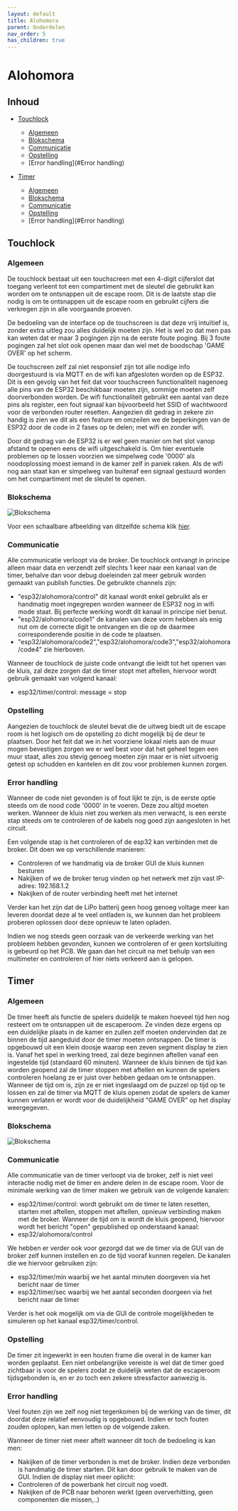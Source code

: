 ```yaml
---
layout: default
title: Alohomora
parent: Onderdelen
nav_order: 5
has_children: true
---
```


# Alohomora

## Inhoud

- [Touchlock](#Touchlock)
    - [Algemeen](#Algemeen)
    - [Blokschema](#Blokschema)
    - [Communicatie](#Communicatie)
    - [Opstelling](#Opstelling)
    - [Error handling](#Error handling)

- [Timer](#Timer)
    - [Algemeen](#Algemeen)
    - [Blokschema](#Blokschema)
    - [Communicatie](#Communicatie)
    - [Opstelling](#Opstelling)
    - [Error handling](#Error handling)


## Touchlock

### Algemeen
De touchlock bestaat uit een touchscreen met een 4-digit cijferslot dat toegang verleent tot een compartiment met de sleutel die gebruikt kan worden om te ontsnappen uit de escape room. Dit is de laatste stap die nodig is om te ontsnappen uit de escape room en gebruikt cijfers die verkregen zijn in alle voorgaande proeven.

De bedoeling van de interface op de touchscreen is dat deze vrij intuïtief is, zonder extra uitleg zou alles duidelijk moeten zijn. Het is wel zo dat men pas kan weten dat er maar 3 pogingen zijn na de eerste foute poging. Bij 3 foute pogingen zal het slot ook openen maar dan wel met de boodschap 'GAME OVER' op het scherm.

De touchscreen zelf zal niet responsief zijn tot alle nodige info doorgestuurd is via MQTT en de wifi kan afgesloten worden op de ESP32. Dit is een gevolg van het feit dat voor touchscreen functionaliteit nagenoeg alle pins van de ESP32 beschikbaar moeten zijn, sommige moeten zelf doorverbonden worden. De wifi functionaliteit gebruikt een aantal van deze pins als register, een fout signaal kan bijvoorbeeld het SSID of wachtwoord voor de verbonden router resetten. Aangezien dit gedrag in zekere zin handig is zien we dit als een feature en omzeilen we de beperkingen van de ESP32 door de code in 2 fases op te delen; met wifi en zonder wifi. 

Door dit gedrag van de ESP32 is er wel geen manier om het slot vanop afstand te openen eens de wifi uitgeschakeld is. Om hier eventuele problemen op te lossen voorzien we simpelweg code '0000' als noodoplossing moest iemand in de kamer zelf in paniek raken. Als de wifi nog aan staat kan er simpelweg van buitenaf een signaal gestuurd worden om het compartiment met de sleutel te openen.

### Blokschema
![Blokschema](Capture.PNG)

Voor een schaalbare afbeelding van ditzelfde schema klik [hier](https://github.com/Project-ES-20-21/General/blob/gh-pages/docs/Alohomora/pcb_schermv2.svg).

### Communicatie
Alle communicatie verloopt via de broker. De touchlock ontvangt in principe alleen maar data en verzendt zelf slechts 1 keer naar een kanaal van de timer, behalve dan voor debug doeleinden zal meer gebruik worden gemaakt van publish functies. De gebruikte channels zijn:
- "esp32/alohomora/control" dit kanaal wordt enkel gebruikt als er handmatig moet ingegrepen worden wanneer de ESP32 nog in wifi mode staat. Bij perfecte werking wordt dit kanaal in principe niet benut.
- "esp32/alohomora/code1" de kanalen van deze vorm hebben als enig nut om de correcte digit te ontvangen en die op de daarmee corresponderende positie in de code te plaatsen.
- "esp32/alohomora/code2","esp32/alohomora/code3","esp32/alohomora/code4" zie hierboven.

Wanneer de touchlock de juiste code ontvangt die leidt tot het openen van de kluis, zal deze zorgen dat de timer stopt met aftellen, hiervoor wordt gebruik gemaakt van volgend kanaal:
- esp32/timer/control: message = stop

### Opstelling
Aangezien de touchlock de sleutel bevat die de uitweg biedt uit de escape room is het logisch om de opstelling zo dicht mogelijk bij de deur te plaatsen. Door het feit dat we in het voorziene lokaal niets aan de muur mogen bevestigen zorgen we er wel best voor dat het geheel tegen een muur staat, alles zou stevig genoeg moeten zijn maar er is niet uitvoerig getest op schudden en kantelen en dit zou voor problemen kunnen zorgen. 

### Error handling
Wanneer de code niet gevonden is of fout lijkt te zijn, is de eerste optie steeds om de nood code '0000' in te voeren. Deze zou altijd moeten werken.
Wanneer de kluis niet zou werken als men verwacht, is een eerste stap steeds om te controleren of de kabels nog goed zijn aangesloten in het circuit.

Een volgende stap is het controleren of de esp32 kan verbinden met de broker. Dit doen we op verschillende manieren:
- Controleren of we handmatig via de broker GUI de kluis kunnen besturen
- Nakijken of we de broker terug vinden op het netwerk met zijn vast IP-adres: 192.168.1.2
- Nakijken of de router verbinding heeft met het internet

Verder kan het zijn dat de LiPo batterij geen hoog genoeg voltage meer kan leveren doordat deze al te veel ontladen is, we kunnen dan het probleem proberen oplossen door deze opnieuw te laten opladen.

Indien we nog steeds geen oorzaak van de verkeerde werking van het probleem hebben gevonden, kunnen we controleren of er geen kortsluiting is gebeurd op het PCB.
We gaan dan het circuit na met behulp van een multimeter en controleren of hier niets verkeerd aan is gelopen.

## Timer
### Algemeen
De timer heeft als functie de spelers duidelijk te maken hoeveel tijd hen nog resteert om te ontsnappen uit de escaperoom. Ze vinden deze ergens op een duidelijke plaats in de kamer en zullen zelf moeten ondervinden dat ze binnen de tijd aangeduid door de timer moeten ontsnappen. De timer is opgebouwd uit een klein doosje waarop een zeven segment display te zien is. Vanaf het spel in werking treed, zal deze beginnen aftellen vanaf een ingestelde tijd (standaard 60 minuten). Wanneer de kluis binnen de tijd kan worden geopend zal de timer stoppen met aftellen en kunnen de spelers controleren hoelang ze er juist over hebben gedaan om te ontsnappen. Wanneer de tijd om is, zijn ze er niet ingeslaagd om de puzzel op tijd op te lossen en zal de timer via MQTT de kluis openen zodat de spelers de kamer kunnen verlaten er wordt voor de duidelijkheid "GAME OVER" op het display weergegeven.

### Blokschema
![Blokschema](Timer_Algemeen.png)

### Communicatie
Alle communicatie van de timer verloopt via de broker, zelf is niet veel interactie nodig met de timer en andere delen in de escape room. Voor de minimale werking van de timer maken we gebruik van de volgende kanalen:
- esp32/timer/control: wordt gebruikt om de timer te laten resetten, starten met aftellen, stoppen met aftellen, opnieuw verbinding maken met de broker.
Wanneer de tijd om is wordt de kluis geopend, hiervoor wordt het bericht "open" gepublished op onderstaand kanaal:
- esp32/alohomora/control

We hebben er verder ook voor gezorgd dat we de timer via de GUI van de broker zelf kunnen instellen en zo de tijd vooraf kunnen regelen. De kanalen die we hiervoor gebruiken zijn:
- esp32/timer/min waarbij we het aantal minuten doorgeven via het bericht naar de timer
- esp32/timer/sec waarbij we het aantal seconden doorgeen via het bericht naar de timer

Verder is het ook mogelijk om via de GUI de controle mogelijkheden te simuleren op het kanaal esp32/timer/control.

### Opstelling
De timer zit ingewerkt in een houten frame die overal in de kamer kan worden geplaatst. Een niet onbelangrijke vereiste is wel dat de timer goed zichtbaar is voor de spelers zodat ze duidelijk weten dat de escaperoom tijdsgebonden is, en er zo toch een zekere stressfactor aanwezig is.

### Error handling
Veel fouten zijn we zelf nog niet tegenkomen bij de werking van de timer, dit doordat deze relatief eenvoudig is opgebouwd.
Indien er toch fouten zouden oplopen, kan men letten op de volgende zaken.

Wanneer de timer niet meer aftelt wanneer dit toch de bedoeling is kan men:
- Nakijken of de timer verbonden is met de broker. Indien deze verbonden is handmatig de timer starten. Dit kan door gebruik te maken van de GUI.
Indien de display niet meer oplicht:
- Controleren of de powerbank het circuit nog voedt.
- Nakijken of de PCB naar behoren werkt (geen oververhitting, geen componenten die missen,..)




 
